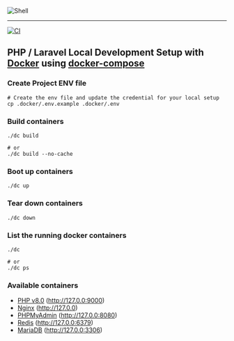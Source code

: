 ![Shell](https://repository-images.githubusercontent.com/387858339/50fb5496-ddca-4b16-9bda-060e1b5cf398)

---

[![CI](https://github.com/joemar-tagpuno/php-laravel-docker-local-dev/actions/workflows/main-ci.yml/badge.svg)](https://github.com/joemar-tagpuno/php-laravel-docker-local-dev/actions/workflows/main-ci.yml)

## PHP / Laravel Local Development Setup with [Docker](https://www.docker.com/) using [docker-compose](https://docs.docker.com/compose/)

### Create Project ENV file
```shell
# Create the env file and update the credential for your local setup
cp .docker/.env.example .docker/.env
```

### Build containers
```shell
./dc build

# or 
./dc build --no-cache
```

### Boot up containers
```shell
./dc up
```

### Tear down containers
```shell
./dc down
```

### List the running docker containers
```shell
./dc

# or
./dc ps
```

### Available containers
- [PHP v8.0](http://127.0.0:9000) (http://127.0.0:9000)
- [Nginx](http://127.0.0) (http://127.0.0)
- [PHPMyAdmin](http://127.0.0:8080) (http://127.0.0:8080)
- [Redis](http://127.0.0:6379) (http://127.0.0:6379)
- [MariaDB](http://127.0.0:3306) (http://127.0.0:3306)
